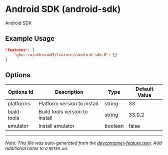 
# Android SDK (android-sdk)

Android SDK

## Example Usage

```json
"features": {
    "ghcr.io/abhinand5/features/android-sdk:0": {}
}
```

## Options

| Options Id | Description | Type | Default Value |
|-----|-----|-----|-----|
| platforms | Platform version to install | string | 33 |
| build-tools | Build tools version to install | string | 33.0.2 |
| emulator | Install emulator | boolean | false |



---

_Note: This file was auto-generated from the [devcontainer-feature.json](https://github.com/abhinand5/features/blob/main/src/android-sdk/devcontainer-feature.json).  Add additional notes to a `NOTES.md`._
